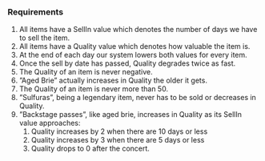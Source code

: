 ### Requirements
1. All items have a SellIn value which denotes the number of days we have to sell the item.
2. All items have a Quality value which denotes how valuable the item is.
3. At the end of each day our system lowers both values for every item.
4. Once the sell by date has passed, Quality degrades twice as fast.
5. The Quality of an item is never negative.
6. ”Aged Brie” actually increases in Quality the older it gets.
7. The Quality of an item is never more than 50.
8. ”Sulfuras”, being a legendary item, never has to be sold or decreases in Quality.
9. ”Backstage passes”, like aged brie, increases in Quality as its SellIn value approaches:
    1. Quality increases by 2 when there are 10 days or less
    2. Quality increases by 3 when there are 5 days or less
    3. Quality drops to 0 after the concert.
